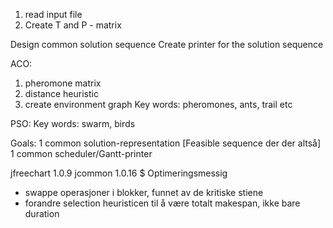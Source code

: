 1. read input file 
2. Create T and P - matrix


Design common solution sequence
Create printer for the solution sequence


ACO:
1. pheromone matrix
2. distance heuristic
3. create environment graph
Key words: pheromones, ants, trail etc

PSO:
Key words: swarm, birds

Goals:
1 common solution-representation [Feasible sequence der der altså]
1 common scheduler/Gantt-printer

jfreechart 1.0.9
jcommon 1.0.16
$ Optimeringsmessig
- swappe operasjoner i blokker, funnet av de kritiske stiene
- forandre selection heuristicen til å være totalt makespan, ikke bare duration